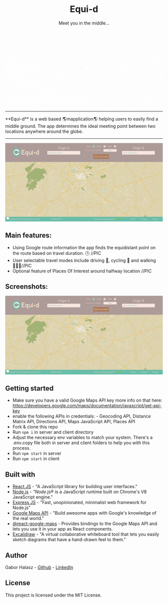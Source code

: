 <h1 align="center">Equi-d </h1>


<p align="center"> Meet you in the middle...</p>
<p align="center">
  <img src="readmeFiles/landing.gif"/>
</p>


<hr>
**Equi-d** is a web based 🌎mapplication🌎 helping users to easily find a middle ground. 
The app determines the ideal meeting point between two locations anywhere around the globe. 
<hr>


<p align="center">
  <img src="readmeFiles/romeParisDemo.gif"/>
</p>

## Main features:
- Using Google route information the app finds the equidistant point on the route based on travel duration. 🕒 //PIC 
- User selectable travel modes include driving 🚗, cycling 🚴 and walking🚶🏾‍♂️//PIC 
- Optional feature of Places Of Interest around halfway location //PIC
## Screenshots:
<p align="center">
  <img src="readmeFiles/romeParisDemo.gif"/>
</p>

## Getting started
-  Make sure you have a valid Google Maps API key more info on that here: https://developers.google.com/maps/documentation/javascript/get-api-key
- enable the following APIs in credentials: -   Geocoding API, Distance Matrix API, Directions API, Maps JavaScript API, Places API
- Fork & clone this repo  
- Run  `npm i`  in server and client directory
- Adjust the necessary env variables to match your system. There's a .env.copy file both in server and client folders to help you with this process.  
- Run `npm start` in server 
- Run `npm start` in client



## Built with
* [React JS](https://reactjs.org/) - "A JavaScript library for building user interfaces."
* [Node.js](https://nodejs.org/en/) - _"Node_.js® is a JavaScript runtime built on Chrome's V8 JavaScript engine."
* [Express JS](https://expressjs.com/) - "Fast, unopinionated, minimalist web framework for Node.js"
* [Google Maps API](https://developers.google.com/maps) - "Build awesome apps with Google's knowledge of the real world."
* [@react-google-maps](https://www.npmjs.com/package/@react-google-maps/api) - Provides bindings to the Google Maps API and lets you use it in your app as React components.
* [Excalidraw](https://excalidraw.com/) - "A virtual collaborative whiteboard tool that lets you easily sketch diagrams that have a hand-drawn feel to them."

## Author

Gabor Halasz -  [Github](https://github.com/gabss405)  -  [LinkedIn](https://www.linkedin.com/in/gaborh/)

## [](https://github.com/codeworks/job-preparation/blob/master/examples/readme-2.md#license)License

This project is licensed under the MIT License.
